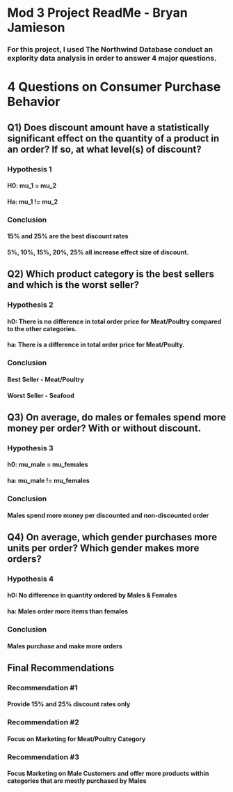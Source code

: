 
# Mod 3 Project ReadMe - Bryan Jamieson

### For this project, I used The Northwind Database conduct an explority data analysis in order to answer 4 major questions.

# 4 Questions on Consumer Purchase Behavior

## Q1) Does discount amount have a statistically significant effect on the quantity of a product in an order? If so, at what level(s) of discount?

### Hypothesis 1

#### H0: mu_1 = mu_2
#### Ha: mu_1 != mu_2

### Conclusion

#### 15% and 25% are the best discount rates
#### 5%, 10%, 15%, 20%, 25% all increase effect size of discount.

## Q2) Which product category is the best sellers and which is the worst seller? 

### Hypothesis 2

#### h0: There is no difference in total order price for Meat/Poultry compared to the other categories.
#### ha: There is a difference in total order price for Meat/Poulty.

### Conclusion

#### Best Seller - Meat/Poultry
#### Worst Seller - Seafood

## Q3) On average, do males or females spend more money per order? With or without discount.

### Hypothesis 3

#### h0: mu_male = mu_females
#### ha: mu_male != mu_females

### Conclusion

#### Males spend more money per discounted and non-discounted order

## Q4) On average, which gender purchases more units per order? Which gender makes more orders?

### Hypothesis 4

#### h0: No difference in quantity ordered by Males & Females 
#### ha: Males order more items than females

### Conclusion
#### Males purchase and make more orders

## Final Recommendations

### Recommendation #1
#### Provide 15% and 25% discount rates only

### Recommendation #2
#### Focus on Marketing for Meat/Poultry Category 

### Recommendation #3
#### Focus Marketing on Male Customers and offer more products within categories that are mostly purchased by Males
